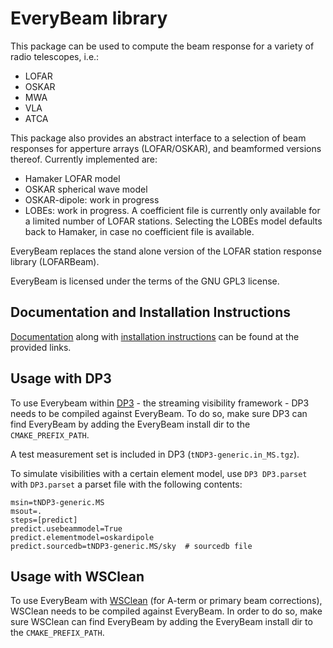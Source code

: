# EveryBeam library

This package can be used to compute the beam response for a variety of
radio telescopes, i.e.:

* LOFAR
* OSKAR
* MWA
* VLA
* ATCA

This package also provides an abstract interface to a selection of beam responses for apperture arrays (LOFAR/OSKAR), and beamformed versions thereof. Currently implemented are:

 * Hamaker LOFAR model
 * OSKAR spherical wave model
 * OSKAR-dipole: work in progress
 * LOBEs: work in progress. A coefficient file is currently only available for a limited number of LOFAR stations. Selecting the LOBEs model defaults back to Hamaker, in case no coefficient file is available.

EveryBeam replaces the stand alone version of the LOFAR station response library (LOFARBeam).

EveryBeam is licensed under the terms of the GNU GPL3 license.

## Documentation and Installation Instructions

[Documentation](https://www.astron.nl/citt/EveryBeam/) along with [installation instructions](https://www.astron.nl/citt/EveryBeam/build-instructions.html) can be found at the provided links.

## Usage with DP3

To use Everybeam within [DP3](https://git.astron.nl/RD/DP3) - the streaming visibility framework - DP3 needs to be compiled against EveryBeam. To do so, make sure DP3 can find EveryBeam by adding the EveryBeam install dir to the `CMAKE_PREFIX_PATH`.

A test measurement set is included in DP3 (`tNDP3-generic.in_MS.tgz`).

To simulate visibilities with a certain element model, use `DP3 DP3.parset` with `DP3.parset` a parset file with the following contents:

    msin=tNDP3-generic.MS
    msout=.
    steps=[predict]
    predict.usebeammodel=True
    predict.elementmodel=oskardipole
    predict.sourcedb=tNDP3-generic.MS/sky  # sourcedb file

## Usage with WSClean

To use EveryBeam with [WSClean](https://gitlab.com/aroffringa/wsclean) (for A-term or primary beam corrections), WSClean needs to be compiled against EveryBeam. In order to do so, make sure WSClean can find EveryBeam by adding the EveryBeam install dir to the `CMAKE_PREFIX_PATH`.
